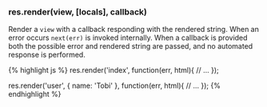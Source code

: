 <h3 id='res.render'>res.render(view, [locals], callback)</h3>

Render a `view` with a callback responding with
the rendered string. When an error occurs `next(err)`
is invoked internally. When a callback is provided both the possible error
and rendered string are passed, and no automated response is performed.

{% highlight js %}
res.render('index', function(err, html){
  // ...
});

res.render('user', { name: 'Tobi' }, function(err, html){
  // ...
});
{% endhighlight %}

